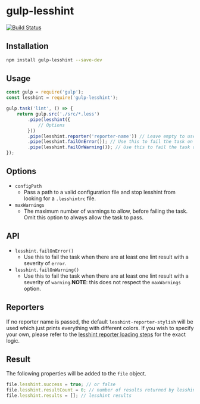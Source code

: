 # gulp-lesshint
[![Build Status](https://travis-ci.org/lesshint/gulp-lesshint.svg?branch=master)](https://travis-ci.org/lesshint/gulp-lesshint)

## Installation
```bash
npm install gulp-lesshint --save-dev
```

## Usage
```js
const gulp = require('gulp');
const lesshint = require('gulp-lesshint');

gulp.task('lint', () => {
    return gulp.src('./src/*.less')
        .pipe(lesshint({
            // Options
        }))
        .pipe(lesshint.reporter('reporter-name')) // Leave empty to use the default, "stylish"
        .pipe(lesshint.failOnError()); // Use this to fail the task on lint errors
        .pipe(lesshint.failOnWarning()); // Use this to fail the task on lint warnings
});
```

## Options
* `configPath`
    * Pass a path to a valid configuration file and stop lesshint from looking for a `.lesshintrc` file.
* `maxWarnings`
    * The maximum number of warnings to allow, before failing the task. Omit this option to always allow the task to pass.

## API
* `lesshint.failOnError()`
    * Use this to fail the task when there are at least one lint result with a severity of `error`.
* `lesshint.failOnWarning()`
    * Use this to fail the task when there are at least one lint result with a severity of `warning`.**NOTE**: this does not respect the `maxWarnings` option.

## Reporters
If no reporter name is passed, the default `lesshint-reporter-stylish` will be used which just prints everything with different colors.
If you wish to specify your own, please refer to the [lesshint reporter loading steps](https://github.com/lesshint/lesshint/blob/master/docs/user-guide/reporters.md#the-reporter-loading-steps)
for the exact logic.

## Result
The following properties will be added to the `file` object.

```js
file.lesshint.success = true; // or false
file.lesshint.resultCount = 0; // number of results returned by lesshint
file.lesshint.results = []; // lesshint results
```

